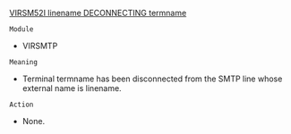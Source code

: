 [VIRSM52I linename DECONNECTING termname](https://virtel.readthedocs.io/en/latest/manuals/virtel/Virtel459MG/messages.html?highlight=VIRSM52I#VIRSM52I)

`Module`
- VIRSMTP

`Meaning`
- Terminal termname has been disconnected from the SMTP line whose external name is linename.

`Action`
- None.
